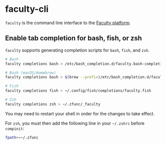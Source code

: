 # faculty-cli

`faculty` is the command line interface to the [Faculty platform](https://sherlockml.com). <!-- TODO Change link destination -->

## Enable tab completion for bash, fish, or zsh

`faculty` supports generating completion scripts for `bash`, `fish`, and `zsh`. 

```bash
# Bash
faculty completions bash > /etc/bash_completion.d/faculty.bash-completion

# Bash (macOS/Homebrew)
faculty completions bash > $(brew --prefix)/etc/bash_completion.d/faculty.bash-completion

# Fish
faculty completions fish > ~/.config/fish/completions/faculty.fish

# Zsh
faculty completions zsh > ~/.zfunc/_faculty
```

You may need to restart your shell in order for the changes to take effect.

For `zsh`, you must then add the following line in your `~/.zshrc` before
`compinit`:

```zsh
fpath+=~/.zfunc
```

